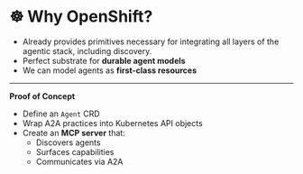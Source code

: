 # ☸️ Why OpenShift?

- Already provides primitives necessary for integrating all layers of the agentic stack, including discovery. 
- Perfect substrate for **durable agent models**  
- We can model agents as **first-class resources**

---

**Proof of Concept**  
- Define an `Agent` CRD  
- Wrap A2A practices into Kubernetes API objects  
- Create an **MCP server** that:  
  - Discovers agents  
  - Surfaces capabilities  
  - Communicates via A2A
